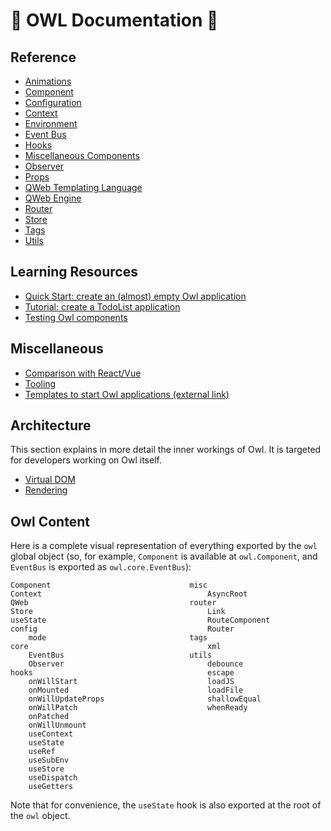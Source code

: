 # 🦉 OWL Documentation 🦉

## Reference

- [Animations](reference/animations.md)
- [Component](reference/component.md)
- [Configuration](reference/config.md)
- [Context](reference/context.md)
- [Environment](reference/environment.md)
- [Event Bus](reference/event_bus.md)
- [Hooks](reference/hooks.md)
- [Miscellaneous Components](reference/misc.md)
- [Observer](reference/observer.md)
- [Props](reference/props.md)
- [QWeb Templating Language](reference/qweb_templating_language.md)
- [QWeb Engine](reference/qweb_engine.md)
- [Router](reference/router.md)
- [Store](reference/store.md)
- [Tags](reference/tags.md)
- [Utils](reference/utils.md)

## Learning Resources

- [Quick Start: create an (almost) empty Owl application](learning/quick_start.md)
- [Tutorial: create a TodoList application](learning/tutorial_todoapp.md)
- [Testing Owl components](learning/testing_components.md)

## Miscellaneous

- [Comparison with React/Vue](comparison.md)
- [Tooling](tooling.md)
- [Templates to start Owl applications (external link)](https://github.com/ged-odoo/owl-templates)

## Architecture

This section explains in more detail the inner workings of Owl. It is targeted
for developers working on Owl itself.

- [Virtual DOM](architecture/vdom.md)
- [Rendering](architecture/rendering.md)

## Owl Content

Here is a complete visual representation of everything exported by the `owl`
global object (so, for example, `Component` is available at `owl.Component`,
and `EventBus` is exported as `owl.core.EventBus`):

```
Component                               misc
Context                                     AsyncRoot
QWeb                                    router
Store                                       Link
useState                                    RouteComponent
config                                      Router
    mode                                tags
core                                        xml
    EventBus                            utils
    Observer                                debounce
hooks                                       escape
    onWillStart                             loadJS
    onMounted                               loadFile
    onWillUpdateProps                       shallowEqual
    onWillPatch                             whenReady
    onPatched
    onWillUnmount
    useContext
    useState
    useRef
    useSubEnv
    useStore
    useDispatch
    useGetters
```

Note that for convenience, the `useState` hook is also exported at the root of the `owl` object.

